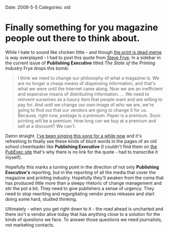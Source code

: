 Date: 2008-5-5
Categories: old

# Finally something for you magazine people out there to think about.

While I hate to sound like chicken little - and though <a href="http://www.google.com/search?hl=en&safe=off&q=%22print+is+dead%22+&btnG=Search">the print is dead meme</a> is way overplayed - I had to post this quote from <a href="http://www.stevefrye.com/">Steve Frye</a>.  In a sidebar in the current issue of <strong>Publishing Executive</strong> titled <em>The State of the Printing Industry</em> Frye drops this bomb:

<blockquote>I think we need to change our philosophy of what a magazine is. We are no longer a cheap means of dispensing information, and that's what we were until the Internet came along.  Now we are an inefficient and expensive means of distributing information. ... We need to reinvent ourselves as a luxury item that people want and are willing to pay for. And until we change our own image of who we are, we're going to find out that our vendors are gong to change it for us.  Because, right now, postage is a premium.  Paper is a premium.  Soon printing will be a premium.  How long can we buy at a premium and sell at a discount? We can't. </blockquote>

Damn straight.  <a href="http://mturro.bluepear.org/2008/01/22/print-media-as-offline-lust-object/">I've been singing this song for a while now</a> and it's refreshing to finally see these kinds of blunt words in the pages of an old school cheerleader like <strong>Publishing Executive</strong> (I couldn't find them on <a href="http://www.pubexec.com/">the PubExec site</a> that's why there is no link for the quote - had to transcribe it myself). 

Hopefully this marks a turning point in the direction of not only <strong>Publishing Executive's</strong> reporting, but in the reporting of all the media that cover the magazine and printing industry. Hopefully they'll awaken from the coma that has produced little more than a sleepy rhetoric of change management and stir the pot a bit. They need to give publishers a sense of urgency.  They need to stop rewriting and regurgitating vendor press releases and start doing some hard, studied thinking. 

Ultimately - when you get right down to it - the road ahead is uncharted and there isn't a vendor alive today that has anything close to a solution for the kinds of questions we face.  To answer those questions we need journalists, not marketing contacts.
